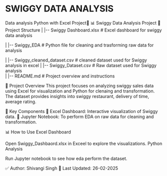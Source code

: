 # SWIGGY DATA ANALYSIS
 Data analysis Python with Excel Project🎯
📊 Swiggy Data Analysis Project
📂 Project Structure 
|   |-- Swiggy Dashboard.xlsx                  # Excel dashboard for swiggy data analysis  

|   |-- Swiggy_EDA                             # Python file for cleaning and trasforming raw data for analysis  

|  |-- Swiggy_cleaned_dataset.csv     # cleaned dataset used for Swiggy analysis in excel 
|  |-- Swiggy_Dataset.csv             # Raw dataset used for Swiggy analysis   
|  |-- README.md                      # Project overview and instructions  


📌 Project Overview
This project focuses on analyzing swiggy sales data using Excel for visualization and Python for clenaing and transformation. 
The dataset provides insights into swiggy restaurant, delivery of time, average rating.

🚀 Key Components
🔹 Excel Dashboard: Interactive visualization of Swiggy data.
🔹 Jupyter Notebook: To perform EDA on raw data for cleaning and transformation.

📊 How to Use
Excel Dashboard

Open Swiggy_Dashbaord.xlsx in Exceel to explore the visualizations.
Python Analysis

Run Jupyter notebook to see how eda perform  the dataset.


✅ Author: Shivangi Singh
📅 Last Updated: 26-02-2025
